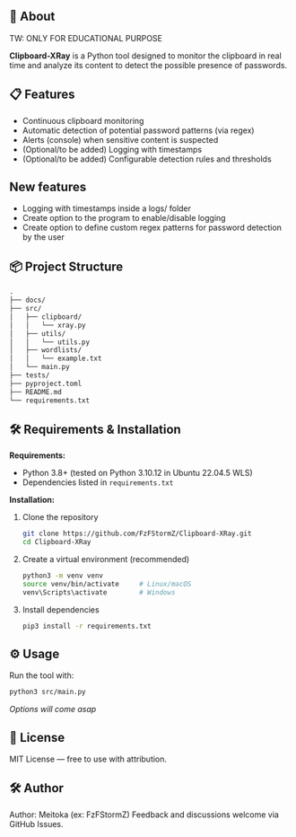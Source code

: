## 🚀 About

TW: ONLY FOR EDUCATIONAL PURPOSE

**Clipboard-XRay** is a Python tool designed to monitor the clipboard in real time and analyze its content to detect the possible presence of passwords.


## 📋 Features

- Continuous clipboard monitoring  
- Automatic detection of potential password patterns (via regex)  
- Alerts (console) when sensitive content is suspected  
- (Optional/to be added) Logging with timestamps  
- (Optional/to be added) Configurable detection rules and thresholds

## New features

- Logging with timestamps inside a logs/ folder
- Create option to the program to enable/disable logging
- Create option to define custom regex patterns for password detection by the user 


## 📦 Project Structure

```md
.
├── docs/
├── src/
│   ├── clipboard/
│   │   └── xray.py
│   ├── utils/
│   │   └── utils.py
│   ├── wordlists/
│   │   └── example.txt
│   └── main.py
├── tests/
├── pyproject.toml
├── README.md
└── requirements.txt
```

## 🛠️ Requirements & Installation

**Requirements:**
- Python 3.8+ (tested on Python 3.10.12 in Ubuntu 22.04.5 WLS) 
- Dependencies listed in `requirements.txt`

**Installation:**

1. Clone the repository  
   ```bash
   git clone https://github.com/FzFStormZ/Clipboard-XRay.git
   cd Clipboard-XRay
   ```
2. Create a virtual environment (recommended)
   ```bash
   python3 -m venv venv
   source venv/bin/activate     # Linux/macOS
   venv\Scripts\activate        # Windows
   ```
3. Install dependencies
   ```bash
   pip3 install -r requirements.txt
   ```


## ⚙️ Usage

Run the tool with:
```bash
python3 src/main.py
```

*Options will come asap*


## 📄 License

MIT License — free to use with attribution.


## 🛠️ Author

Author: Meitoka (ex: FzFStormZ)
Feedback and discussions welcome via GitHub Issues.
